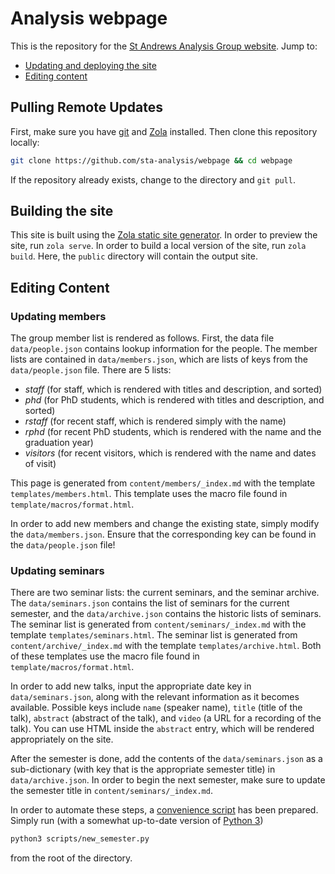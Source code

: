 # Analysis webpage
This is the repository for the [St Andrews Analysis Group website](https://sta-analysis.github.io).
Jump to:

- [Updating and deploying the site](#updating-and-deploying-the-site)
- [Editing content](#editing-content)


## Pulling Remote Updates
First, make sure you have [git](https://git-scm.com/) and [Zola](https://www.getzola.org/documentation/getting-started/installation/) installed.
Then clone this repository locally:
```sh
git clone https://github.com/sta-analysis/webpage && cd webpage
```
If the repository already exists, change to the directory and `git pull`.


## Building the site
This site is built using the [Zola static site generator](https://www.getzola.org).
In order to preview the site, run `zola serve`.
In order to build a local version of the site, run `zola build`.
Here, the `public` directory will contain the output site.

## Editing Content
### Updating members
The group member list is rendered as follows.
First, the data file `data/people.json` contains lookup information for the people.
The member lists are contained in `data/members.json`, which are lists of keys from the `data/people.json` file.
There are 5 lists:
- *staff* (for staff, which is rendered with titles and description, and sorted)
- *phd* (for PhD students, which is rendered with titles and description, and sorted)
- *rstaff* (for recent staff, which is rendered simply with the name)
- *rphd* (for recent PhD students, which is rendered with the name and the graduation year)
- *visitors* (for recent visitors, which is rendered with the name and dates of visit)

This page is generated from `content/members/_index.md` with the template `templates/members.html`.
This template uses the macro file found in `template/macros/format.html`.

In order to add new members and change the existing state, simply modify the `data/members.json`.
Ensure that the corresponding key can be found in the `data/people.json` file!

### Updating seminars
There are two seminar lists: the current seminars, and the seminar archive.
The `data/seminars.json` contains the list of seminars for the current semester, and the `data/archive.json` contains the historic lists of seminars.
The seminar list is generated from `content/seminars/_index.md` with the template `templates/seminars.html`.
The seminar list is generated from `content/archive/_index.md` with the template `templates/archive.html`.
Both of these templates use the macro file found in `template/macros/format.html`.

In order to add new talks, input the appropriate date key in `data/seminars.json`, along with the relevant information as it becomes available.
Possible keys include `name` (speaker name), `title` (title of the talk), `abstract` (abstract of the talk), and `video` (a URL for a recording of the talk).
You can use HTML inside the `abstract` entry, which will be rendered appropriately on the site.

After the semester is done, add the contents of the `data/seminars.json` as a sub-dictionary (with key that is the appropriate semester title) in `data/archive.json`.
In order to begin the next semester, make sure to update the semester title in `content/seminars/_index.md`.

In order to automate these steps, a [convenience script](/scripts/new_semester.py) has been prepared.
Simply run (with a somewhat up-to-date version of [Python 3](https://www.python.org/downloads/))
```sh
python3 scripts/new_semester.py
```
from the root of the directory.
